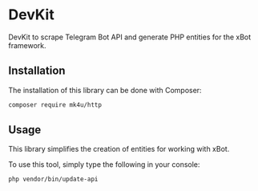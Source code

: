 # DevKit
DevKit to scrape Telegram Bot API and generate PHP entities for the xBot framework.

## Installation
The installation of this library can be done with Composer:

```bash
composer require mk4u/http
```

## Usage
This library simplifies the creation of entities for working with xBot.

To use this tool, simply type the following in your console:
```bash
php vendor/bin/update-api 
```
